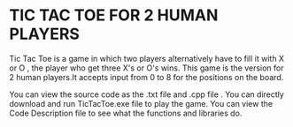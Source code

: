 # TIC TAC TOE FOR 2 HUMAN PLAYERS

Tic Tac Toe is a game in which two players alternatively have to fill it with X or O , the player who get three X's or O's wins.
This game is the version for 2 human players.It accepts input from 0 to 8 for the positions on the board.

You can view the source code as the .txt file and .cpp file .
You can directly download and run TicTacToe.exe file to play the game.
You can view the Code Description file to see what the functions and libraries do.


